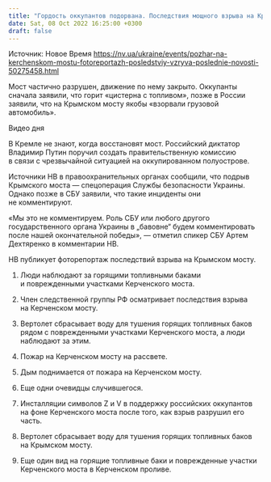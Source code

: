 ```yaml
---
title: "Гордость оккупантов подорвана. Последствия мощного взрыва на Крымском мосту — фоторепортаж"
date: Sat, 08 Oct 2022 16:25:00 +0300
draft: false
---
```

Источник: Новое Время https://nv.ua/ukraine/events/pozhar-na-kerchenskom-mostu-fotoreportazh-posledstviy-vzryva-poslednie-novosti-50275458.html


 Мост частично разрушен, движение по нему закрыто. Оккупанты сначала заявили, что горит «цистерна с топливом», позже в России заявили, что на Крымском мосту якобы «взорвали грузовой автомобиль».

 Видео дня   

В Кремле не знают, когда восстановят мост. Российский диктатор Владимир Путин поручил создать правительственную комиссию в связи с чрезвычайной ситуацией на оккупированном полуострове.

Источники НВ в правоохранительных органах сообщили, что подрыв Крымского моста — спецоперация Службы безопасности Украины. Однако позже в СБУ заявили, что такие инциденты они не комментируют.

«Мы это не комментируем. Роль СБУ или любого другого государственного органа Украины в „бавовне“ будем комментировать после нашей окончательной победы», — отметил спикер СБУ Артем Дехтяренко в комментарии НВ.

НВ публикует фоторепортаж последствий взрыва на Крымском мосту.

 1. Люди наблюдают за горящими топливными баками и поврежденными участками Керченского моста.

 2. Член следственной группы РФ осматривает последствия взрыва на Керченском мосту.

 3. Вертолет сбрасывает воду для тушения горящих топливных баков рядом с поврежденными участками Керченского моста, а люди наблюдают за этим.

4. Пожар на Керченском мосту на рассвете.

 5. Дым поднимается от пожара на Керченском мосту.

6. Еще одни очевидцы случившегося.

7. Инсталляции символов Z и V в поддержку российских оккупантов на фоне Керченского моста после того, как взрыв разрушил его часть.

8. Вертолет сбрасывает воду для тушения горящих топливных баков на Крымском мосту.

9. Еще один вид на горящие топливные баки и поврежденные участки Керченского моста в Керченском проливе.
